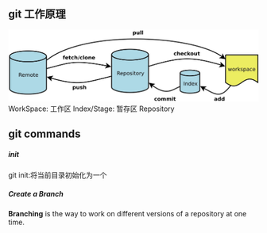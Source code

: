 ## git 工作原理
!["git"](./git.jpg)
WorkSpace: 工作区
Index/Stage: 暂存区
Repository
## git commands
##### init
git init:将当前目录初始化为一个

##### Create a Branch
**Branching** is the way to work on different versions of a repository at one time.